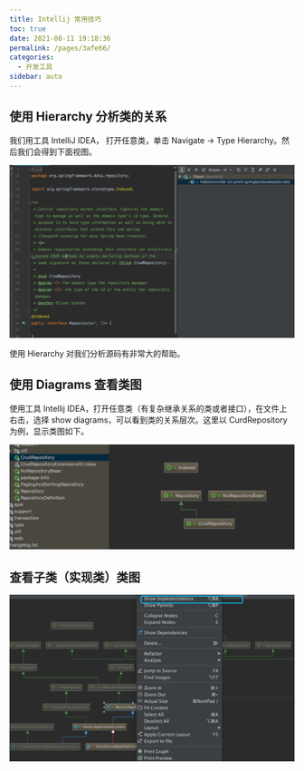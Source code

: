 ```yaml
---
title: Intellij 常用技巧
toc: true
date: 2021-08-11 19:18:36
permalink: /pages/3afe66/
categories:
  - 开发工具
sidebar: auto
---
```


## 使用 Hierarchy 分析类的关系

我们用工具 IntelliJ IDEA， 打开任意类，单击 Navigate → Type Hierarchy。然后我们会得到下面视图。

![Hierarchy](./idea-skills/idea-hierarchy.jpg)

使用 Hierarchy 对我们分析源码有非常大的帮助。

## 使用 Diagrams 查看类图

使用工具 Intellij IDEA，打开任意类（有复杂继承关系的类或者接口），在文件上右击，选择 show diagrams，可以看到类的关系层次。这里以 CurdRepository 为例，显示类图如下。

![类图](./idea-skills/idea-diagram.png)

## 查看子类（实现类）类图

![image-20200406094512355](idea-skills/image-20200406094512355.png)

